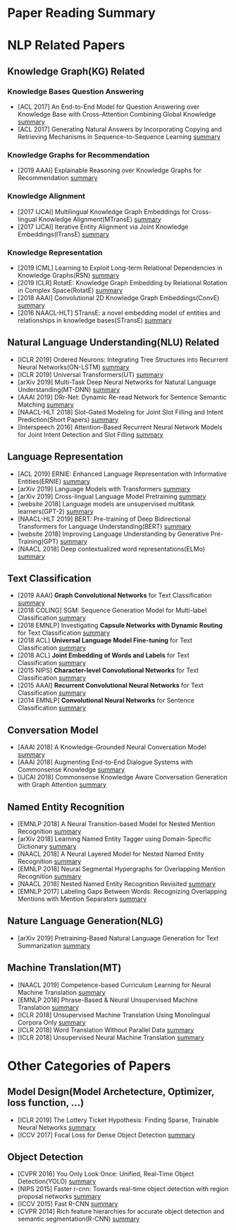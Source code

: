 # Paper Reading Summary

# NLP Related Papers
## Knowledge Graph(KG) Related
### Knowledge Bases Question Answering
- [ACL 2017] An End-to-End Model for Question Answering over Knowledge Base with Cross-Attention Combining Global Knowledge [summary](/paper/An_End-to-End_Model_for_Question_Answering_over_Knowledge_Base_with_Cross-Attention_Combining_Global_Knowledge.md)
- [ACL 2017] Generating Natural Answers by Incorporating Copying and Retrieving Mechanisms in Sequence-to-Sequence Learning [summary](/paper/Generating_Natural_Answers_by_Incorporating_Copying_and_Retrieving_Mechanisms_in_Sequence-to-Sequence_Learning.md)

### Knowledge Graphs for Recommendation
- [2019 AAAI] Explainable Reasoning over Knowledge Graphs for Recommendation [summary](/paper/Explainable_Reasoning_over_Knowledge_Graphs_for_Recommendation.md)

### Knowledge Alignment
- [2017 IJCAI] Multilingual Knowledge Graph Embeddings for Cross-lingual Knowledge Alignment(MTransE) [summary](/paper/Multilingual_Knowledge_Graph_Embeddings_for_Cross-lingual_Knowledge_Alignment.md)
- [2017 IJCAI] Iterative Entity Alignment via Joint Knowledge Embeddings(ITransE) [summary](/paper/Iterative_Entity_Alignment_via_Joint_Knowledge_Embeddings.md)

### Knowledge Representation
- [2019 ICML] Learning to Exploit Long-term Relational Dependencies in Knowledge Graphs(RSN) [summary](/paper/Learning_to_Exploit_Long-term_Relational_Dependencies_in_Knowledge_Graphs.md)
- [2019 ICLR] RotatE: Knowledge Graph Embedding by Relational Rotation in Complex Space(RotatE) [summary](/paper/RotatE_-_Knowledge_Graph_Embedding_by_Relational_Rotation_in_Complex_Space.md)
- [2018 AAAI] Convolutional 2D Knowledge Graph Embeddings(ConvE) [summary](/paper/Convolutional_2D_Knowledge_Graph_Embeddings.md)
- [2016 NAACL-HLT] STransE: a novel embedding model of entities and relationships in knowledge bases(STransE) [summary](/paper/STransE_-_a_novel_embedding_model_of_entities_and_relationships_in_knowledge_bases.md)

## Natural Language Understanding(NLU) Related
- [ICLR 2019] Ordered Neurons: Integrating Tree Structures into Recurrent Neural Networks(ON-LSTM) [summary](/paper/Ordered_Neurons_-_Integrating_Tree_Structures_into_Recurrent_Neural_Networks.md)
- [ICLR 2019] Universal Transformers(UT) [summary](/paper/Universal_Transformers.md)
- [arXiv 2019] Multi-Task Deep Neural Networks for Natural Language Understanding(MT-DNN) [summary](/paper/Multi-Task_Deep_Neural_Networks_for_Natural_Language_Understanding.md)
- [AAAI 2019] DRr-Net: Dynamic Re-read Network for Sentence Semantic Matching [summary](/paper/DRr-Net_Dynamic_Re-read_Network_for_Sentence_Semantic_Matching.md)
- [NAACL-HLT 2018] Slot-Gated Modeling for Joint Slot Filling and Intent Prediction(Short Papers) [summary](/paper/Slot-Gated_Modeling_for_Joint_Slot_Filling_and_Intent_Prediction.md)
- [Interspeech 2016] Attention-Based Recurrent Neural Network Models for Joint Intent Detection and Slot Filling [summary](/paper/Attention-Based_Recurrent_Neural_Network_Models_for_Joint_Intent_Detection_and_Slot_Filling.md) 

## Language Representation
- [ACL 2019] ERNIE: Enhanced Language Representation with Informative Entities(ERNIE) [summary](/paper/ERNIE_-_Enhanced_Language_Representation_with_Informative_Entities.md)
- [arXiv 2019] Language Models with Transformers [summary](/paper/Language_Models_with_Transformers.md)
- [arXiv 2019] Cross-lingual Language Model Pretraining [summary](/paper/Cross-lingual_Language_Model_Pretraining.md)
- [website 2018] Language models are unsupervised multitask learners(GPT-2) [summary](/paper/Language_models_are_unsupervised_multitask_learners.md)
- [NAACL-HLT 2019] BERT: Pre-training of Deep Bidirectional Transformers for Language Understanding(BERT) [summary](/paper/BERT-_Pre-training_of_Deep_Bidirectional_Transformers_for_Language_Understanding.md)
- [website 2018] Improving Language Understanding by Generative Pre-Training(GPT) [summary](/paper/Improving_Language_Understanding_by_Generative_Pre-Training.md)
- [NAACL 2018] Deep contextualized word representations(ELMo) [summary](/paper/Deep_contextualized_word_representations.md)

## Text Classification
- [2019 AAAI] **Graph Convolutional Networks** for Text Classification [summary](/paper/Graph_Convolutional_Networks_for_Text_Classification.md)
- [2018 COLING] SGM: Sequence Generation Model for Multi-label Classification [summary](/paper/SGM_-_Sequence_Generation_Model_for_Multi-label_Classification.md)
- [2018 EMNLP] Investigating **Capsule Networks with Dynamic Routing** for Text Classification [summary](/paper/Investigating_Capsule_Networks_with_Dynamic_Routing_for_Text_Classification.md)
- [2018 ACL] **Universal Language Model Fine-tuning** for Text Classification [summary](/paper/Universal_Language_Model_Fine-tuning_for_Text_Classification.md)
- [2018 ACL] **Joint Embedding of Words and Labels** for Text Classification [summary](/paper/Joint_Embedding_of_Words_and_Labels_for_Text_Classification.md)
- [2015 NIPS] **Character-level Convolutional Networks** for Text Classification [summary](/paper/Character-level_Convolutional_Networks_for_Text_Classification.md)
- [2015 AAAI] **Recurrent Convolutional Neural Networks** for Text Classification [summary](/paper/Recurrent_Convolutional_Neural_Networks_for_Text_Classification.md)
- [2014 EMNLP] **Convolutional Neural Networks** for Sentence Classification [summary](/paper/Convolutional_Neural_Networks_for_Sentence_Classification.md)

## Conversation Model
- [AAAI 2018] A Knowledge-Grounded Neural Conversation Model [summary](/paper/A_Knowledge-Grounded_Neural_Conversation_Model.md)
- [AAAI 2018] Augmenting End-to-End Dialogue Systems with Commonsense Knowledge [summary](/paper/Augmenting_End-to-End_Dialogue_Systems_with_Commonsense_Knowledge.md)
- [IJCAI 2018] Commonsense Knowledge Aware Conversation Generation with Graph Attention [summary](/paper/Knowledge_Aware_Conversation_Generation_with_Graph_Attention.md)

## Named Entity Recognition
- [EMNLP 2018] A Neural Transition-based Model for Nested Mention Recognition [summary](/paper/A_Neural_Transition-based_Model_for_Nested_Mention_Recognition.md)
- [arXiv 2018] Learning Named Entity Tagger using Domain-Specific Dictionary [summary](/paper/Learning_Named_Entity_Tagger_using_Domain-Specific_Dictionary.md)
- [NAACL 2018] A Neural Layered Model for Nested Named Entity Recognition [summary](/paper/A_Neural_Layered_Model_for_Nested_Named_Entity_Recognition.md)
- [EMNLP 2018] Neural Segmental Hypergraphs for Overlapping Mention Recognition [summary](/paper/Neural_Segmental_Hypergraphs_for_Overlapping_Mention_Recognition.md)
- [NAACL 2018] Nested Named Entity Recognition Revisited [summary](/paper/Nested_Named_Entity_Recognition_Revisited.md)
- [EMNLP 2017] Labeling Gaps Between Words: Recognizing Overlapping Mentions with Mention Separators [summary](/paper/Labeling_Gaps_Between_Words-_Recognizing_Overlapping_Mentions_with_Mention_Separators.md)

## Nature Language Generation(NLG)
- [arXiv 2019] Pretraining-Based Natural Language Generation for Text Summarization [summary](/paper/Pretraining-Based_Natural_Language_Generation_for_Text_Summarization.md)

## Machine Translation(MT)
- [NAACL 2019] Competence-based Curriculum Learning for Neural Machine Translation [summary](/paper/Competence-based_Curriculum_Learning_for_Neural_Machine_Translation.md)
- [EMNLP 2018] Phrase-Based & Neural Unsupervised Machine Translation [summary](/paper/Phrase-Based_&_Neural_Unsupervised_Machine_Translation.md)
- [ICLR 2018] Unsupervised Machine Translation Using Monolingual Corpora Only [summary](/paper/Unsupervised_Machine_Translation_Using_Monolingual_Corpora_Only.md)
- [ICLR 2018] Word Translation Without Parallel Data [summary](/paper/Word_Translation_Without_Parallel_Data.md)
- [ICLR 2018] Unsupervised Neural Machine Translation [summary](/paper/Unsupervised_Neural_Machine_Translation.md)

# Other Categories of Papers
## Model Design(Model Archetecture, Optimizer, loss function, ...)
- [ICLR 2019] The Lottery Ticket Hypothesis: Finding Sparse, Trainable Neural Networks [summary](/paper/other_papers/The_Lottery_Ticket_Hypothesis_-_Finding_Sparse,_Trainable_Neural_Networks.md)
- [ICCV 2017] Focal Loss for Dense Object Detection [summary](/paper/other_papers/Focal_Loss_for_Dense_Object_Detection.md)

## Object Detection
- [CVPR 2016] You Only Look Once: Unified, Real-Time Object Detection(YOLO) [summary](/paper/other_papers/You_Only_Look_Once_-_Unified,_Real-Time_Object_Detection.md)
- [NIPS 2015] Faster r-cnn: Towards real-time object detection with region proposal networks [summary](/paper/other_papers/Faster_r-cnn-_Towards_real-time_object_detection_with_region_proposal_networks.md)
- [ICCV 2015] Fast R-CNN [summary](/paper/other_papers/Fast_R-CNN.md)
- [CVPR 2014] Rich feature hierarchies for accurate object detection and semantic segmentation(R-CNN) [summary](/paper/other_papers/Rich_feature_hierarchies_for_accurate_object_detection_and_semantic_segmentation.md)